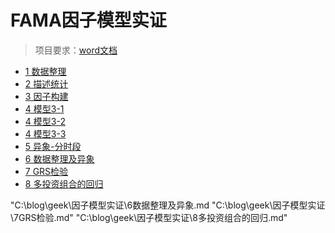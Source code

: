 # FAMA因子模型实证

> 项目要求：[word文档](http://myeconomics.cn/geek/因子模型实证/要求.docx)



- [1 数据整理](因子模型实证/1数据整理.md)
- [2 描述统计](因子模型实证/2描述统计.md)
- [3 因子构建](因子模型实证/3因子构建.md)
- [4 模型3-1](因子模型实证/4模型3-1.md)
- [4 模型3-2](因子模型实证/4模型3-2.md)
- [4 模型3-3](因子模型实证/4模型3-3.md)
- [5 异象-分时段](因子模型实证/5异象-分时段.md)
- [6 数据整理及异象](因子模型实证/6数据整理及异象.md)
- [7 GRS检验](因子模型实证/7GRS检验.md)
- [8 多投资组合的回归](因子模型实证/8多投资组合的回归.md)



"C:\blog\geek\因子模型实证\6数据整理及异象.md
"C:\blog\geek\因子模型实证\7GRS检验.md"
"C:\blog\geek\因子模型实证\8多投资组合的回归.md"
